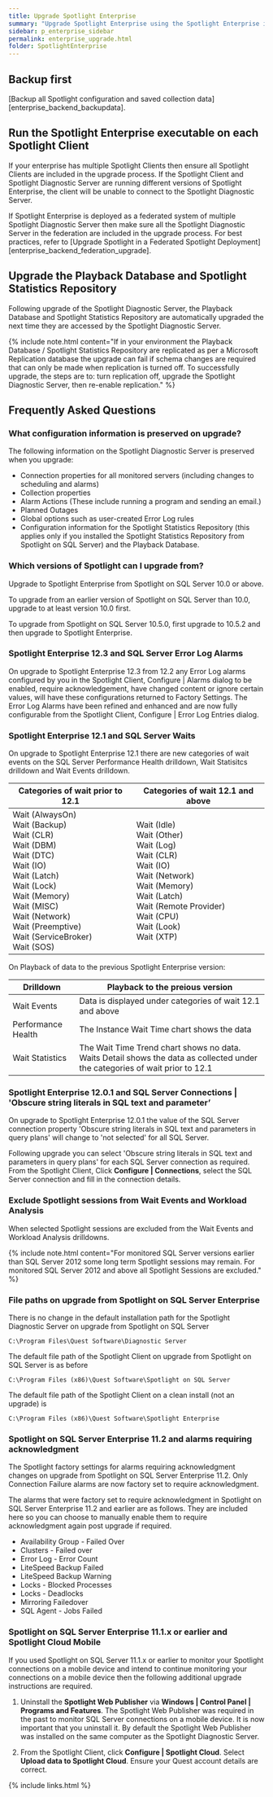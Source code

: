```yaml
---
title: Upgrade Spotlight Enterprise
summary: "Upgrade Spotlight Enterprise using the Spotlight Enterprise installer."
sidebar: p_enterprise_sidebar
permalink: enterprise_upgrade.html
folder: SpotlightEnterprise
---
```




## Backup first
[Backup all Spotlight configuration and saved collection data][enterprise_backend_backupdata].

## Run the Spotlight Enterprise executable on each Spotlight Client
If your enterprise has multiple Spotlight Clients then ensure all Spotlight Clients are included in the upgrade process. If the Spotlight Client and Spotlight Diagnostic Server are running different versions of Spotlight Enterprise, the client will be unable to connect to the Spotlight Diagnostic Server.

If Spotlight Enterprise is deployed as a federated system of multiple Spotlight Diagnostic Server then make sure all the Spotlight Diagnostic Server in the federation are included in the upgrade process. For best practices, refer to [Upgrade Spotlight in a Federated Spotlight Deployment][enterprise_backend_federation_upgrade].

## Upgrade the Playback Database and Spotlight Statistics Repository
Following upgrade of the Spotlight Diagnostic Server, the Playback Database and Spotlight Statistics Repository are automatically upgraded the next time they are accessed by the Spotlight Diagnostic Server.

{% include note.html content="If in your environment the Playback Database / Spotlight Statistics Repository are replicated as per a Microsoft Replication database the upgrade can fail if schema changes are required that can only be made when replication is turned off. To successfully upgrade, the steps are to: turn replication off, upgrade the Spotlight Diagnostic Server, then re-enable replication." %}

## Frequently Asked Questions

### What configuration information is preserved on upgrade?
The following information on the Spotlight Diagnostic Server is preserved when you upgrade:

*  Connection properties for all monitored servers (including changes to scheduling and alarms)
*  Collection properties
*  Alarm Actions (These include running a program and sending an email.)
*  Planned Outages
*  Global options such as user-created Error Log rules
*  Configuration information for the Spotlight Statistics Repository (this applies only if you installed the Spotlight Statistics Repository from Spotlight on SQL Server) and the Playback Database.

### Which versions of Spotlight can I upgrade from?

Upgrade to Spotlight Enterprise from Spotlight on SQL Server 10.0 or above.

To upgrade from an earlier version of Spotlight on SQL Server than 10.0, upgrade to at least version 10.0 first.

To upgrade from Spotlight on SQL Server 10.5.0, first upgrade to 10.5.2 and then upgrade to Spotlight Enterprise.

### Spotlight Enterprise 12.3 and SQL Server Error Log Alarms
On upgrade to Spotlight Enterprise 12.3 from 12.2 any Error Log alarms configured by you in the Spotlight Client, Configure \| Alarms dialog to be enabled, require acknowledgement, have changed content or ignore certain values, will have these configurations returned to Factory Settings. The Error Log Alarms have been refined and enhanced and are now fully configurable from the Spotlight Client, Configure | Error Log Entries dialog.

### Spotlight Enterprise 12.1 and SQL Server Waits
On upgrade to Spotlight Enterprise 12.1 there are new categories of wait events on the SQL Server Performance Health drilldown, Wait Statisitcs drilldown and Wait Events drilldown.

Categories of wait prior to 12.1 | Categories of wait 12.1 and above
---------------------------------|------------------------------------------
Wait (AlwaysOn)<br>Wait (Backup)<br>Wait (CLR)<br>Wait (DBM)<br>Wait (DTC)<br>Wait (IO)<br>Wait (Latch)<br>Wait (Lock)<br>Wait (Memory)<br>Wait (MISC)<br>Wait (Network)<br>Wait (Preemptive)<br>Wait (ServiceBroker)<br>Wait (SOS) | Wait (Idle)<br>Wait (Other)<br>Wait (Log)<br>Wait (CLR)<br>Wait (IO)<br>Wait (Network)<br>Wait (Memory)<br>Wait (Latch)<br>Wait (Remote Provider)<br>Wait (CPU)<br>Wait (Look)<br>Wait (XTP)

On Playback of data to the previous Spotlight Enterprise version:

Drilldown | Playback to the preious version
----------|---------------------------------
Wait Events | Data is displayed under categories of wait 12.1 and above
Performance Health | The Instance Wait Time chart shows the data
Wait Statistics | The Wait Time Trend chart shows no data. Waits Detail shows the data as collected under the categories of wait prior to 12.1


### Spotlight Enterprise 12.0.1 and SQL Server Connections \| 'Obscure string literals in SQL text and parameter’
On upgrade to Spotlight Enterprise 12.0.1 the value of the SQL Server connection property 'Obscure string literals in SQL text and parameters in query plans' will change to 'not selected' for all SQL Server.

Following upgrade you can select 'Obscure string literals in SQL text and parameters in query plans' for each SQL Server connection as required. From the Spotlight Client, Click **Configure \| Connections**, select the SQL Server connection and fill in the connection details.


### Exclude Spotlight sessions from Wait Events and Workload Analysis

When selected Spotlight sessions are excluded from the Wait Events and Workload Analysis drilldowns.

{% include note.html content="For monitored SQL Server versions earlier than SQL Server 2012 some long term Spotlight sessions may remain. For monitored SQL Server 2012 and above all Spotlight Sessions are excluded." %}

### File paths on upgrade from Spotlight on SQL Server Enterprise
There is no change in the default installation path for the Spotlight Diagnostic Server on upgrade from Spotlight on SQL Server

```
C:\Program Files\Quest Software\Diagnostic Server
```

The default file path of the Spotlight Client on upgrade from Spotlight on SQL Server is as before

```
C:\Program Files (x86)\Quest Software\Spotlight on SQL Server
```

The default file path of the Spotlight Client on a clean install (not an upgrade) is

```
C:\Program Files (x86)\Quest Software\Spotlight Enterprise
```


### Spotlight on SQL Server Enterprise 11.2 and alarms requiring acknowledgment
The Spotlight factory settings for alarms requiring acknowledgment changes on upgrade from Spotlight on SQL Server Enterprise 11.2. Only Connection Failure alarms are now factory set to require acknowledgment.

The alarms that were factory set to require acknowledgment in Spotlight on SQL Server Enterprise 11.2 and earlier are as follows. They are included here so you can choose to manually enable them to require acknowledgment again post upgrade if required.

*  Availability Group - Failed Over
*  Clusters - Failed over
*  Error Log - Error Count
*  LiteSpeed Backup Failed
*  LiteSpeed Backup Warning
*  Locks - Blocked Processes
*  Locks - Deadlocks
*  Mirroring Failedover
*  SQL Agent - Jobs Failed

### Spotlight on SQL Server Enterprise 11.1.x or earlier and Spotlight Cloud Mobile
If you used Spotlight on SQL Server 11.1.x or earlier to monitor your Spotlight connections on a mobile device and intend to continue monitoring your connections on a mobile device then the following additional upgrade instructions are required.

1. Uninstall the **Spotlight Web Publisher** via **Windows \| Control Panel \| Programs and Features**. The Spotlight Web Publisher was required in the past to monitor SQL Server connections on a mobile device. It is now important that you uninstall it. By default the Spotlight Web Publisher was installed on the same computer as the Spotlight Diagnostic Server.

2. From the Spotlight Client, click **Configure \| Spotlight Cloud**. Select **Upload data to Spotlight Cloud**. Ensure your Quest account details are correct.

{% include links.html %}
